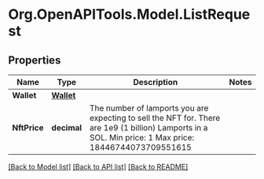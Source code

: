 
# Org.OpenAPITools.Model.ListRequest

## Properties

Name | Type | Description | Notes
------------ | ------------- | ------------- | -------------
**Wallet** | [**Wallet**](Wallet.md) |  | 
**NftPrice** | **decimal** |  The number of lamports you are expecting to sell the NFT for.  There are 1e9 (1 billion) Lamports in a SOL.    Min price: 1   Max price: 18446744073709551615  | 

[[Back to Model list]](../README.md#documentation-for-models)
[[Back to API list]](../README.md#documentation-for-api-endpoints)
[[Back to README]](../README.md)

